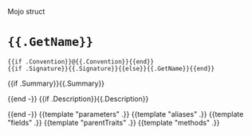 Mojo struct

# `{{.GetName}}`

```mojo
{{if .Convention}}@{{.Convention}}{{end}}
{{if .Signature}}{{.Signature}}{{else}}{{.GetName}}{{end}}
```

{{if .Summary}}{{.Summary}}

{{end -}}
{{if .Description}}{{.Description}}

{{end -}}
{{template "parameters" .}}
{{template "aliases" .}}
{{template "fields" .}}
{{template "parentTraits" .}}
{{template "methods" .}}
